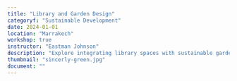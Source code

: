 ```yaml
---
title: "Library and Garden Design"
categoryf: "Sustainable Development"
date: 2024-01-01
location: "Marrakech"
workshop: true
instructor: "Eastman Johnson"
description: "Explore integrating library spaces with sustainable garden designs."
thumbnail: "sincerly-green.jpg"
document: ""
---
```

